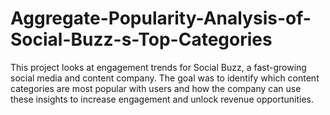 # Aggregate-Popularity-Analysis-of-Social-Buzz-s-Top-Categories
This project looks at engagement trends for Social Buzz, a fast-growing social media and content company.  The goal was to identify which content categories are most popular with users and how the company can use these insights to increase engagement and unlock revenue opportunities.
